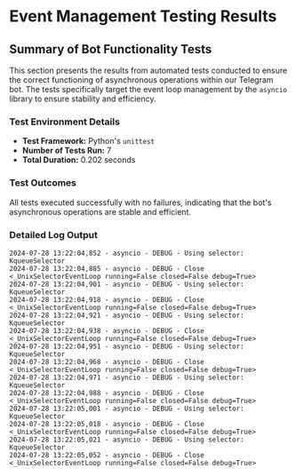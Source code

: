 # Event Management Testing Results

## Summary of Bot Functionality Tests

This section presents the results from automated tests conducted to ensure the correct functioning of asynchronous operations within our Telegram bot. The tests specifically target the event loop management by the `asyncio` library to ensure stability and efficiency.

### Test Environment Details

- **Test Framework:** Python's `unittest`
- **Number of Tests Run:** 7
- **Total Duration:** 0.202 seconds

### Test Outcomes

All tests executed successfully with no failures, indicating that the bot's asynchronous operations are stable and efficient.

### Detailed Log Output

```plaintext
2024-07-28 13:22:04,852 - asyncio - DEBUG - Using selector: KqueueSelector
2024-07-28 13:22:04,885 - asyncio - DEBUG - Close <_UnixSelectorEventLoop running=False closed=False debug=True>
2024-07-28 13:22:04,901 - asyncio - DEBUG - Using selector: KqueueSelector
2024-07-28 13:22:04,918 - asyncio - DEBUG - Close <_UnixSelectorEventLoop running=False closed=False debug=True>
2024-07-28 13:22:04,921 - asyncio - DEBUG - Using selector: KqueueSelector
2024-07-28 13:22:04,938 - asyncio - DEBUG - Close <_UnixSelectorEventLoop running=False closed=False debug=True>
2024-07-28 13:22:04,951 - asyncio - DEBUG - Using selector: KqueueSelector
2024-07-28 13:22:04,968 - asyncio - DEBUG - Close <_UnixSelectorEventLoop running=False closed=False debug=True>
2024-07-28 13:22:04,971 - asyncio - DEBUG - Using selector: KqueueSelector
2024-07-28 13:22:04,988 - asyncio - DEBUG - Close <_UnixSelectorEventLoop running=False closed=False debug=True>
2024-07-28 13:22:05,001 - asyncio - DEBUG - Using selector: KqueueSelector
2024-07-28 13:22:05,018 - asyncio - DEBUG - Close <_UnixSelectorEventLoop running=False closed=False debug=True>
2024-07-28 13:22:05,021 - asyncio - DEBUG - Using selector: KqueueSelector
2024-07-28 13:22:05,052 - asyncio - DEBUG - Close <_UnixSelectorEventLoop running=False closed=False debug=True>
